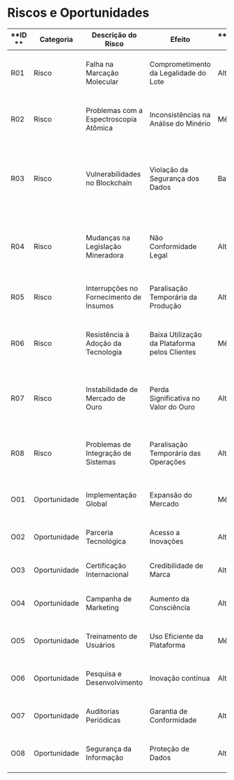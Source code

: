 # Riscos e Oportunidades

| **ID ** | Categoria    | **Descrição do Risco**                  | Efeito                                        | **Probabilidade ** | **Impacto ** | **Grau de Exposição** | Responsável                                | Ação                                                         |
| ------- | ------------ | --------------------------------------- | --------------------------------------------- | ------------------ | ------------ | --------------------- | ------------------------------------------ | ------------------------------------------------------------ |
| R01     | Risco        | Falha na Marcação Molecular             | Comprometimento da Legalidade do Lote         | Alta               | Alto         | Alto                  | Departamento de Qualidade                  | Desenvolver protocolos de verificação e teste de qualidade.  |
| R02     | Risco        | Problemas com a Espectroscopia Atômica  | Inconsistências na Análise do Minério         | Média              | Médio        | Médio                 | Departamento Técnico                       | Manutenção regular dos equipamentos e treinamento da equipe técnica. |
| R03     | Risco        | Vulnerabilidades no Blockchain          | Violação da Segurança dos Dados               | Baixa              | Alto         | Médio                 | Departamento de TI                         | Implementar medidas de segurança robustas e atualizações regulares do sistema blockchain. |
| R04     | Risco        | Mudanças na Legislação Mineradora       | Não Conformidade Legal                        | Alta               | Alto         | Alto                  | Departamento Legal                         | Manter uma equipe legal atualizada e adaptável, realizar revisões periódicas da legislação. |
| R05     | Risco        | Interrupções no Fornecimento de Insumos | Paralisação Temporária da Produção            | Alta               | Médio        | Alto                  | Departamento de Compras                    | Diversificar fornecedores e manter estoques de contingência. |
| R06     | Risco        | Resistência à Adoção da Tecnologia      | Baixa Utilização da Plataforma pelos Clientes | Média              | Alto         | Médio                 | Departamento de Marketing                  | Desenvolver programas de treinamento eficazes e campanhas de conscientização. |
| R07     | Risco        | Instabilidade de Mercado de Ouro        | Perda Significativa no Valor do Ouro          | Alta               | Alto         | Alto                  | Departamento Financeiro                    | Estabelecer estratégias de diversificação de mercado e monitoramento contínuo. |
| R08     | Risco        | Problemas de Integração de Sistemas     | Paralisação Temporária das Operações          | Alta               | Alto         | Alto                  | Departamento Técnico                       | Realizar testes extensivos e implementar sistemas de backup eficazes. |
| O01     | Oportunidade | Implementação Global                    | Expansão do Mercado                           | Média              | Alto         | Médio                 | Direção                                    | Avaliar viabilidade e custos da expansão                     |
| O02     | Oportunidade | Parceria Tecnológica                    | Acesso a Inovações                            | Alta               | Médio        | Alto                  | Departamento de Tecnologia                 | Pesquisar e estabelecer parcerias estratégicas               |
| O03     | Oportunidade | Certificação Internacional              | Credibilidade de Marca                        | Alta               | Alto         | Alto                  | Departamento de Qualidade                  | Iniciar processo de certificação internacional               |
| O04     | Oportunidade | Campanha de Marketing                   | Aumento da Consciência                        | Alta               | Médio        | Alto                  | Departamento de Marketing                  | Desenvolver e implementar campanha de marketing              |
| O05     | Oportunidade | Treinamento de Usuários                 | Uso Eficiente da Plataforma                   | Média              | Médio        | Médio                 | Departamento de Treinamento                | Oferecer treinamentos regulares aos usuários                 |
| O06     | Oportunidade | Pesquisa e Desenvolvimento              | Inovação contínua                             | Alta               | Alto         | Alto                  | Departamento de Pesquisa e Desenvolvimento | Investir em projetos de P&D para melhorias contínuas         |
| O07     | Oportunidade | Auditorias Periódicas                   | Garantia de Conformidade                      | Alta               | Alto         | Alto                  | Departamento de Qualidade                  | Implementar auditorias regulares na cadeia produtiva         |
| O08     | Oportunidade | Segurança da Informação                 | Proteção de Dados                             | Alta               | Alto         | Alto                  | Departamento de TI                         | Reforçar medidas de segurança da informação                  |